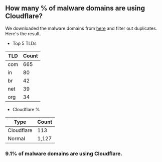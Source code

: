 ## How many % of malware domains are using Cloudflare?


We downloaded the malware domains from [here](https://urlhaus.abuse.ch) and filter out duplicates.
Here's the result.


[//]: # (start replacement)


- Top 5 TLDs

| TLD | Count |
| --- | --- |
| com | 665 |
| in | 80 |
| br | 42 |
| net | 39 |
| org | 34 |


- Cloudflare %

| Type | Count |
| --- | --- |
| Cloudflare | 113 |
| Normal | 1,127 |


### 9.1% of malware domains are using Cloudflare.